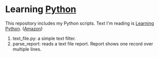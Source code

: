 Learning [Python](https://www.python.org/)
===============

This repository includes my Python scripts. Text I'm reading is [Learning Python](http://shop.oreilly.com/product/0636920028154.do). ([Amazon](http://www.amazon.com/gp/product/1449355730/ref=as_li_tl?ie=UTF8&camp=1789&creative=390957&creativeASIN=1449355730&linkCode=as2&tag=setsumei-20&linkId=QXAWEVFGZLNERPAR))

1. text_file.py: a simple text filter.
2. parse_report: reads a text file report. Report shows one record over multiple lines.

